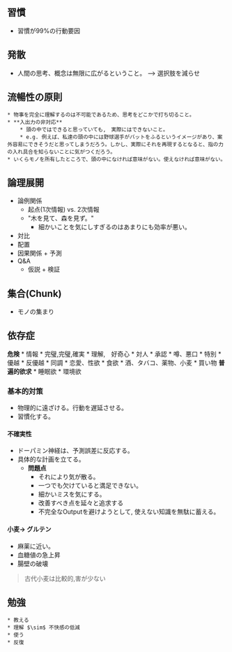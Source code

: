 ## 習慣　

* 習慣が99%の行動要因



## 発散
* 人間の思考、概念は無限に広がるということ。
--> 選択肢を減らせ

## 流暢性の原則
    * 物事を完全に理解するのは不可能であるため、思考をどこかで打ち切ること。
    * **入出力の非対応**
        * 頭の中ではできると思っていても,　実際にはできないこと。
        * e.g. 例えば、私達の頭の中には野球選手がバットをふるというイメージがあり、案外容易にできそうだと思ってしまうだろう。しかし、実際にそれを再現するとなると、指の力の入れ具合を知らないことに気がつくだろう。
    * いくらモノを所有したところで、頭の中になければ意味がない。使えなければ意味がない。



## 論理展開

* 論例関係
    * 起点(1次情報) vs. 2次情報 
    * "木を見て、森を見ず。"
        * 細かいことを気にしすぎるのはあまりにも効率が悪い。
* 対比
* 配置
* 因果関係 + 予測
* Q&A
    * 仮説 + 検証 

## 集合(Chunk)
* モノの集まり


## 依存症
**危険**
    * 情報
    * 完璧,完璧,確実
    * 理解,　好奇心
    * 対人
        * 承認
        * 噂、悪口
        * 特別
            * 優越
            * 反優越
        * 同調 
    * 恋愛、性欲
    * 食欲
    * 酒、タバコ、薬物、小麦
    * 買い物
**普遍的欲求**
    * 睡眠欲
    * 環境欲

### 基本的対策
* 物理的に遠ざける。行動を遅延させる。
* 習慣化する。

#### 不確実性
* ドーパミン神経は、予測誤差に反応する。
* 具体的な計画を立てる。
    * **問題点**
        * それにより気が散る。　
        * 一つでも欠けていると満足できない。
        * 細かいミスを気にする。
        * 改善すべき点を延々と追求する
        * 不完全なOutputを避けようとして, 使えない知識を無駄に蓄える。

#### 小麦-> グルテン
* 麻薬に近い。
* 血糖値の急上昇
* 腸壁の破壊
> 古代小麦は比較的,害が少ない
## 勉強
    * 教える
    * 理解 $\sim$ 不快感の低減
    * 使う
    * 反復
    
